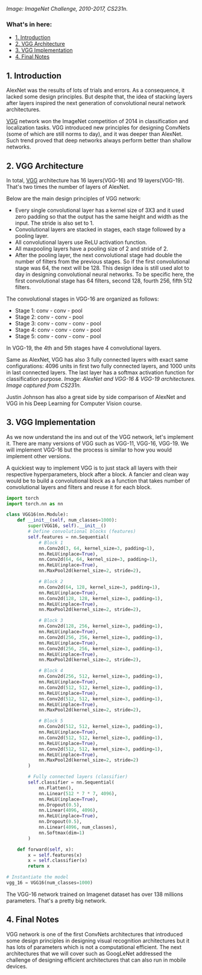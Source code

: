 *Image: ImageNet Challenge, 2010-2017, CS231n.* 
### What's in here:

* [1. Introduction](#1)
* [2. VGG Architecture](#2)
* [3. VGG Implementation](#3)
* [4. Final Notes](#4)
<a name='1'></a>
## 1. Introduction
AlexNet was the results of lots of trials and errors. As a consequence, it lacked some design principles. But despite that, the idea of stacking layers after layers inspired
the next generation of convolutional neural network architectures. 

[VGG](https://arxiv.org/pdf/1409.1556.pdf) network won the ImageNet competition of 2014 in classification and localization tasks. VGG introduced new principles for 
designing ConvNets (some of which are still norms to day), and it was deeper than AlexNet. Such trend proved that deep networks always perform better than shallow networks.

<a name='2'></a>

## 2. VGG Architecture
In total, [VGG](https://arxiv.org/pdf/1409.1556.pdf) architecture has 16 layers(VGG-16) and 19 layers(VGG-19). That's two times the number of layers of AlexNet.

Below are the main design principles of VGG network: 

* Every single convolutional layer has a kernel size of 3X3 and it used zero padding so that the output has the same height and width as the input. The stride is also set to 1.
* Convolutional layers are stacked in stages, each stage followed by a pooling layer.
* All convolutional layers use ReLU activation function.
* All maxpooling layers have a pooling size of 2 and stride of 2. 
* After the pooling layer, the next convolutional stage had double the number of filters from the previous stages. So if the first convolutional stage was 64, the next will be 128. This design idea is still used alot to day in designing convolutional neural networks. To be specific here, the first convolutional stage has 64 filters, second 128, fourth 256, fifth 512 filters. 

The convolutional stages in VGG-16 are organized as follows:    

* Stage 1: conv - conv - pool
* Stage 2: conv - conv - pool
* Stage 3: conv - conv - conv - pool
* Stage 4: conv - conv - conv - pool
* Stage 5: conv - conv - conv - pool

In VGG-19, the 4th and 5th stages have 4 convolutional layers. 

Same as AlexNet, VGG has also 3 fully connected layers with exact same configurations: 4096 units in first two fully connected layers, 
and 1000 units in last connected layers. The last layer has a softmax activation function for classification purpose.
*Image: AlexNet and VGG-16 & VGG-19 architectures. Image captured from CS231n.*

Justin Johnson has also a great side by side comparison of AlexNet and VGG in his Deep Learning for Computer Vision course.
<a name='3'></a>

## 3. VGG Implementation
As we now understand the ins and out of the VGG network, let's implement it. There are many versions of VGG such as VGG-11, VGG-16, VGG-19. We will implement VGG-16 but
the process is similar to how you would implement other versions. 

A quickiest way to implement VGG is to just stack all layers with their respective hyperparameters, block after a block. A fancier and clean way would be to build a
convolutional block as a function that takes number of convolutional layers and filters and reuse
it for each block.

```python
import torch
import torch.nn as nn

class VGG16(nn.Module):
    def __init__(self, num_classes=1000):
        super(VGG16, self).__init__()
        # Define convolutional blocks (features)
        self.features = nn.Sequential(
            # Block 1
            nn.Conv2d(3, 64, kernel_size=3, padding=1),
            nn.ReLU(inplace=True),
            nn.Conv2d(64, 64, kernel_size=3, padding=1),
            nn.ReLU(inplace=True),
            nn.MaxPool2d(kernel_size=2, stride=2),

            # Block 2
            nn.Conv2d(64, 128, kernel_size=3, padding=1),
            nn.ReLU(inplace=True),
            nn.Conv2d(128, 128, kernel_size=3, padding=1),
            nn.ReLU(inplace=True),
            nn.MaxPool2d(kernel_size=2, stride=2),

            # Block 3
            nn.Conv2d(128, 256, kernel_size=3, padding=1),
            nn.ReLU(inplace=True),
            nn.Conv2d(256, 256, kernel_size=3, padding=1),
            nn.ReLU(inplace=True),
            nn.Conv2d(256, 256, kernel_size=3, padding=1),
            nn.ReLU(inplace=True),
            nn.MaxPool2d(kernel_size=2, stride=2),

            # Block 4
            nn.Conv2d(256, 512, kernel_size=3, padding=1),
            nn.ReLU(inplace=True),
            nn.Conv2d(512, 512, kernel_size=3, padding=1),
            nn.ReLU(inplace=True),
            nn.Conv2d(512, 512, kernel_size=3, padding=1),
            nn.ReLU(inplace=True),
            nn.MaxPool2d(kernel_size=2, stride=2),

            # Block 5
            nn.Conv2d(512, 512, kernel_size=3, padding=1),
            nn.ReLU(inplace=True),
            nn.Conv2d(512, 512, kernel_size=3, padding=1),
            nn.ReLU(inplace=True),
            nn.Conv2d(512, 512, kernel_size=3, padding=1),
            nn.ReLU(inplace=True),
            nn.MaxPool2d(kernel_size=2, stride=2)
        )

        # Fully connected layers (classifier)
        self.classifier = nn.Sequential(
            nn.Flatten(),
            nn.Linear(512 * 7 * 7, 4096),
            nn.ReLU(inplace=True),
            nn.Dropout(0.5),
            nn.Linear(4096, 4096),
            nn.ReLU(inplace=True),
            nn.Dropout(0.5),
            nn.Linear(4096, num_classes),
            nn.Softmax(dim=1)
        )

    def forward(self, x):
        x = self.features(x)
        x = self.classifier(x)
        return x

# Instantiate the model
vgg_16 = VGG16(num_classes=1000)
```
The VGG-16 network trained on Imagenet dataset has over 138 millions parameters. That's a pretty big network.
<a name='4'></a>

## 4. Final Notes
VGG network is one of the first ConvNets architectures that introduced some design principles in designing visual recognition architectures 
but it has lots of parameters which is not a computational efficient. The next architectures that we will cover such as GoogLeNet addressed the 
challenge of designing efficient architectures that can also run in mobile devices.
